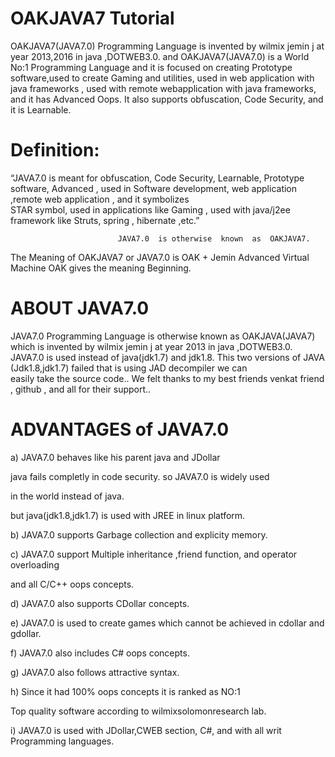 
OAKJAVA7 Tutorial
====================

OAKJAVA7(JAVA7.0) Programming Language is  invented by  wilmix jemin  j  at  year  2013,2016 in  java ,DOTWEB3.0. and OAKJAVA7(JAVA7.0)  is  a   World No:1 Programming Language and  it  is   focused  on   creating  Prototype  software,used  to  create Gaming and utilities,  used  in  web application  with  java frameworks , used  with  remote   webapplication  with  java frameworks,  and  it  has  Advanced Oops. It  also  supports obfuscation, Code Security, and it  is Learnable.


Definition:
===============

“JAVA7.0   is  meant   for  obfuscation, Code Security, Learnable, Prototype software, Advanced , used  in
Software  development, web application ,remote web application , and  it  symbolizes  
STAR  symbol,  used  in  applications  like  Gaming  , used  with  java/j2ee  framework  like
Struts, spring , hibernate ,etc.”

                            JAVA7.0  is otherwise  known  as  OAKJAVA7.


The Meaning of OAKJAVA7 or JAVA7.0 is OAK + Jemin Advanced Virtual Machine  OAK gives the meaning Beginning.


ABOUT JAVA7.0
=============


JAVA7.0 Programming  Language   is otherwise  known  as  OAKJAVA(JAVA7)
  which is  invented by  wilmix jemin  j  at  year  2013 in  java ,DOTWEB3.0.
JAVA7.0   is  used   instead   of  java(jdk1.7)  and  jdk1.8.
This   two  versions  of  JAVA  (Jdk1.8,jdk1.7)  failed  that  is  using  JAD  decompiler  we  can   
easily  take   the  source   code.. 
We  felt   thanks  to my  best  friends  venkat  friend ,  github ,  and  all  for  their   support..


ADVANTAGES of JAVA7.0
=======================

a) JAVA7.0 behaves like his parent java and JDollar

java fails completly in code security. so JAVA7.0 is widely used

in the world instead of java.

but java(jdk1.8,jdk1.7) is used with JREE in linux platform.

b) JAVA7.0 supports Garbage collection and explicity memory.

c) JAVA7.0 support Multiple inheritance ,friend function, and operator overloading

and all C/C++ oops concepts.

d) JAVA7.0 also supports CDollar concepts.

e) JAVA7.0 is used to create games which cannot be achieved in cdollar and gdollar.

f) JAVA7.0 also includes C# oops concepts.

g) JAVA7.0 also follows attractive syntax.

h) Since it had  100% oops concepts it is ranked as NO:1

Top quality software according to wilmixsolomonresearch lab.

i) JAVA7.0 is used with JDollar,CWEB section, C#, and with all writ Programming languages.
